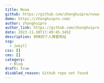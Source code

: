 ```yaml
---
title: Nvwa
github: https://github.com/zhonghuipro/nvwa
demo: https://zhonghuipro.com/
author: zhonghuipro
author_link: https://github.com/zhonghuipro
date: 2023-11-30T17:49:45.345Z
description: 钟辉的个人博客网站
ssg:
  - Jekyll
css: []
cms: []
category:
  - Blog
draft: true
disabled_reason: Github repo not found
---
```

